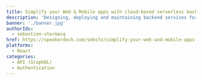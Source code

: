 ```yaml
---
title: Simplify your Web & Mobile apps with cloud-based serverless backends
description: 'Designing, deploying and maintaining backend services for your mobile application is a challenge...I will show you how to deploy cloud based services, without requiring to be a cloud expert. I will show you how to easily integrate an authentication wall, with minimal coding, how to deploy an API layer and how to publish your web app without using a single server. (AWS Amplify, Amazon Cognito, Amazon S3, AWS AppSync)'
banner: './banner.jpg'
authorIds:
  - sebastien-stormacq
href: https://speakerdeck.com/sebsto/simplify-your-web-and-mobile-apps-with-cloud-based-serverless-backends
platforms:
  - React
categories:
  - API (GraphQL)
  - Authentication
---
```

